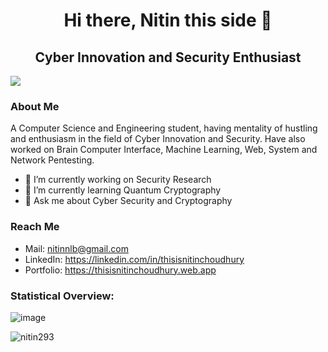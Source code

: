 <h1 align="center">Hi there, Nitin this side 👋</h1>

<h2 align="center">Cyber Innovation and Security Enthusiast</h2>

<text align="center">![](https://komarev.com/ghpvc/?username=nitin293&color=blue)

<h3 align="left">About Me</h3>

<text align="center">A Computer Science and Engineering student, having mentality of hustling and enthusiasm in the field of Cyber Innovation and Security. Have also worked on Brain Computer Interface, Machine Learning, Web, System and Network Pentesting.
  

- 🔭 I’m currently working on Security Research
- 🌱 I’m currently learning Quantum Cryptography
- 💬 Ask me about Cyber Security and Cryptography

  
<h3 align="left">Reach Me</h3> 
  
  - Mail: nitinnlb@gmail.com
  - LinkedIn: https://linkedin.com/in/thisisnitinchoudhury
  - Portfolio: https://thisisnitinchoudhury.web.app

  
<h3 align="left">Statistical Overview:</h3>

<text align="center">![image](https://github-readme-stats.vercel.app/api?username=nitin293&show_icons=true&count_private=true&theme=dark)

<p><img align="center" src="https://github-readme-streak-stats.herokuapp.com/?user=nitin293&theme=dark" alt="nitin293" /></p>
